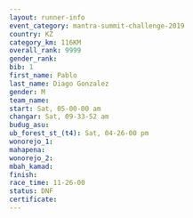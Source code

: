 ```yaml
---
layout: runner-info 
event_category: mantra-summit-challenge-2019 
country: KZ
category_km: 116KM
overall_rank: 9999
gender_rank: 
bib: 1
first_name: Pablo
last_name: Diago Gonzalez
gender: M
team_name: 
start: Sat, 05-00-00 am
changar: Sat, 09-33-52 am
budug_asu: 
ub_forest_st_(t4): Sat, 04-26-00 pm
wonorejo_1: 
mahapena: 
wonorejo_2: 
mbah_kamad: 
finish: 
race_time: 11-26-00
status: DNF
certificate: 
---
```

